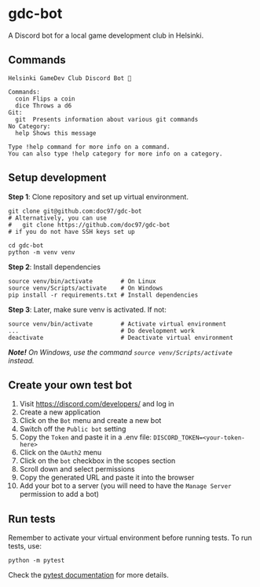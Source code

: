 # gdc-bot

A Discord bot for a local game development club in Helsinki.

## Commands

```
Helsinki GameDev Club Discord Bot 🌈

Commands:
  coin Flips a coin
  dice Throws a d6
Git:
  git  Presents information about various git commands
​No Category:
  help Shows this message

Type !help command for more info on a command.
You can also type !help category for more info on a category.
```

## Setup development

**Step 1**: Clone repository and set up virtual environment.
```
git clone git@github.com:doc97/gdc-bot
# Alternatively, you can use
#   git clone https://github.com/doc97/gdc-bot
# if you do not have SSH keys set up

cd gdc-bot
python -m venv venv
```

**Step 2**: Install dependencies

```
source venv/bin/activate        # On Linux
source venv/Scripts/activate    # On Windows
pip install -r requirements.txt # Install dependencies
```

**Step 3**: Later, make sure venv is activated. If not:
```
source venv/bin/activate        # Activate virtual environment
...                             # Do development work
deactivate                      # Deactivate virtual environment
```

_**Note!** On Windows, use the command `source venv/Scripts/activate`
instead._

## Create your own test bot

1. Visit https://discord.com/developers/ and log in
2. Create a new application
3. Click on the `Bot` menu and create a new bot
4. Switch off the `Public bot` setting
5. Copy the `Token` and paste it in a .env file: `DISCORD_TOKEN=<your-token-here>`
6. Click on the `OAuth2` menu
7. Click on the `bot` checkbox in the scopes section
8. Scroll down and select permissions
9. Copy the generated URL and paste it into the browser
10. Add your bot to a server (you will need to have the `Manage Server` permission to
    add a bot)

## Run tests

Remember to activate your virtual environment before running tests. To run tests,
use:
```
python -m pytest
``` 

Check the [pytest documentation](https://docs.pytest.org/en/latest/index.html) for more details.